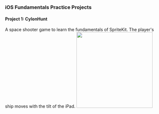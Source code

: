 ### iOS Fundamentals Practice Projects

#### Project 1: CylonHunt
A space shooter game to learn the fundamentals of SpriteKit. The player's ship moves with the tilt of the iPad.
<img src="/images/output/video1.gif" width="250" height="250"/>


